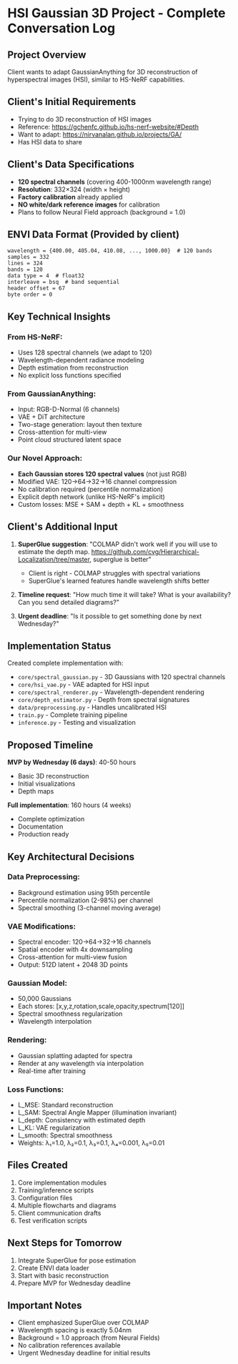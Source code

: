 # HSI Gaussian 3D Project - Complete Conversation Log

## Project Overview
Client wants to adapt GaussianAnything for 3D reconstruction of hyperspectral images (HSI), similar to HS-NeRF capabilities.

## Client's Initial Requirements
- Trying to do 3D reconstruction of HSI images
- Reference: https://gchenfc.github.io/hs-nerf-website/#Depth
- Want to adapt: https://nirvanalan.github.io/projects/GA/
- Has HSI data to share

## Client's Data Specifications
- **120 spectral channels** (covering 400-1000nm wavelength range)
- **Resolution**: 332×324 (width × height)
- **Factory calibration** already applied
- **NO white/dark reference images** for calibration
- Plans to follow Neural Field approach (background = 1.0)

## ENVI Data Format (Provided by client)
```
wavelength = {400.00, 405.04, 410.08, ..., 1000.00}  # 120 bands
samples = 332
lines = 324
bands = 120
data type = 4  # float32
interleave = bsq  # band sequential
header offset = 67
byte order = 0
```

## Key Technical Insights

### From HS-NeRF:
- Uses 128 spectral channels (we adapt to 120)
- Wavelength-dependent radiance modeling
- Depth estimation from reconstruction
- No explicit loss functions specified

### From GaussianAnything:
- Input: RGB-D-Normal (6 channels)
- VAE + DiT architecture
- Two-stage generation: layout then texture
- Cross-attention for multi-view
- Point cloud structured latent space

### Our Novel Approach:
- **Each Gaussian stores 120 spectral values** (not just RGB)
- Modified VAE: 120→64→32→16 channel compression
- No calibration required (percentile normalization)
- Explicit depth network (unlike HS-NeRF's implicit)
- Custom losses: MSE + SAM + depth + KL + smoothness

## Client's Additional Input
1. **SuperGlue suggestion**: "COLMAP didn't work well if you will use to estimate the depth map. https://github.com/cvg/Hierarchical-Localization/tree/master, superglue is better"
   - Client is right - COLMAP struggles with spectral variations
   - SuperGlue's learned features handle wavelength shifts better

2. **Timeline request**: "How much time it will take? What is your availability? Can you send detailed diagrams?"

3. **Urgent deadline**: "Is it possible to get something done by next Wednesday?"

## Implementation Status
Created complete implementation with:
- `core/spectral_gaussian.py` - 3D Gaussians with 120 spectral channels
- `core/hsi_vae.py` - VAE adapted for HSI input
- `core/spectral_renderer.py` - Wavelength-dependent rendering
- `core/depth_estimator.py` - Depth from spectral signatures
- `data/preprocessing.py` - Handles uncalibrated HSI
- `train.py` - Complete training pipeline
- `inference.py` - Testing and visualization

## Proposed Timeline
**MVP by Wednesday (6 days)**: 40-50 hours
- Basic 3D reconstruction
- Initial visualizations
- Depth maps

**Full implementation**: 160 hours (4 weeks)
- Complete optimization
- Documentation
- Production ready

## Key Architectural Decisions

### Data Preprocessing:
- Background estimation using 95th percentile
- Percentile normalization (2-98%) per channel
- Spectral smoothing (3-channel moving average)

### VAE Modifications:
- Spectral encoder: 120→64→32→16 channels
- Spatial encoder with 4x downsampling
- Cross-attention for multi-view fusion
- Output: 512D latent + 2048 3D points

### Gaussian Model:
- 50,000 Gaussians
- Each stores: [x,y,z,rotation,scale,opacity,spectrum[120]]
- Spectral smoothness regularization
- Wavelength interpolation

### Rendering:
- Gaussian splatting adapted for spectra
- Render at any wavelength via interpolation
- Real-time after training

### Loss Functions:
- L_MSE: Standard reconstruction
- L_SAM: Spectral Angle Mapper (illumination invariant)
- L_depth: Consistency with estimated depth
- L_KL: VAE regularization
- L_smooth: Spectral smoothness
- Weights: λ₁=1.0, λ₂=0.1, λ₃=0.1, λ₄=0.001, λ₅=0.01

## Files Created
1. Core implementation modules
2. Training/inference scripts
3. Configuration files
4. Multiple flowcharts and diagrams
5. Client communication drafts
6. Test verification scripts

## Next Steps for Tomorrow
1. Integrate SuperGlue for pose estimation
2. Create ENVI data loader
3. Start with basic reconstruction
4. Prepare MVP for Wednesday deadline

## Important Notes
- Client emphasized SuperGlue over COLMAP
- Wavelength spacing is exactly 5.04nm
- Background = 1.0 approach (from Neural Fields)
- No calibration references available
- Urgent Wednesday deadline for initial results